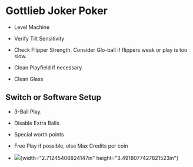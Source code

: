 # Gottlieb Joker Poker

-   Level Machine

-   Verify Tilt Sensitivity

-   Check Flipper Strength. Consider Glo-ball if flippers weak or play is too slow.

-   Clean Playfield if necessary

-   Clean Glass

## Switch or Software Setup

-   3-Ball Play.

-   Disable Extra Balls

-   Special worth points

-   Free Play if possible, else Max Credits per coin

-   ![](media/image1.png){width="2.71245406824147in" height="3.4918077427821523in"}
